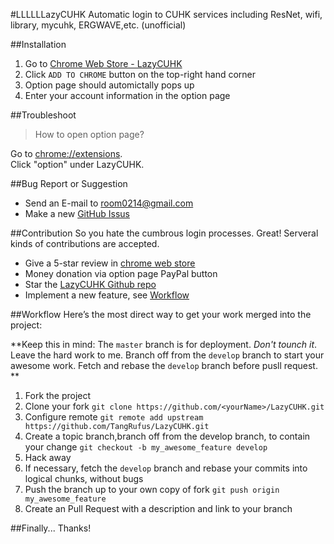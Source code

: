 #LLLLLLazyCUHK
Automatic login to CUHK services including ResNet, wifi, library, mycuhk, ERGWAVE,etc. (unofficial)

##Installation
1. Go to [Chrome Web Store - LazyCUHK](https://chrome.google.com/webstore/detail/hhholmpehbnebpfklecipmcpkelnnabe)
2. Click `ADD TO CHROME` button on the top-right hand corner
3. Option page should automictally pops up 
4. Enter your account information in the option page

##Troubleshoot
> How to open option page?

Go to [chrome://extensions](chrome://extensions).  
Click "option" under LazyCUHK.   

##Bug Report or Suggestion
* Send an E-mail to <room0214@gmail.com>
* Make a new [GitHub Issus](https://github.com/TangRufus/LazyCUHK/issues)

##Contribution
So you hate the cumbrous login processes. Great!
Serveral kinds of contributions are accepted.

* Give a 5-star review in [chrome web store](https://chrome.google.com/webstore/detail/hhholmpehbnebpfklecipmcpkelnnabe/reviews)
* Money donation via option page PayPal button
* Star the [LazyCUHK Github repo](https://github.com/TangRufus/LazyCUHK)
* Implement a new feature, see [Workflow](https://github.com/TangRufus/LazyCUHK#Workflow)

##Workflow
Here’s the most direct way to get your work merged into the project:

**Keep this in mind: The `master` branch is for deployment.  _Don't tounch it_.  Leave the hard work to me.  Branch off from the `develop` branch to start your awesome work.  Fetch and rebase the `develop` branch before pusll request. **


1. Fork the project
2. Clone your fork `git clone https://github.com/<yourName>/LazyCUHK.git`
3. Configure remote `git remote add upstream https://github.com/TangRufus/LazyCUHK.git`
4. Create a topic branch,branch off from the develop branch, to contain your change `git checkout -b my_awesome_feature develop`
5. Hack away
6. If necessary, fetch the `develop` branch and rebase your commits into logical chunks, without bugs
7. Push the branch up to your own copy of fork `git push origin my_awesome_feature`
8. Create an Pull Request with a description and link to your branch


##Finally...
Thanks! 